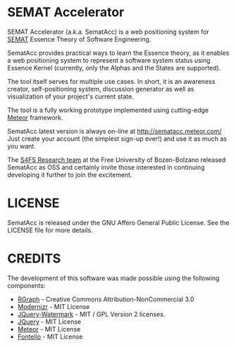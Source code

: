 SEMAT Accelerator
=================
SEMAT Accelerator (a.k.a. SematAcc) is a web positioning system for [SEMAT](http://semat.org) Essence Theory of Software Engineering.

SematAcc provides practical ways to learn the Essence theory, as it enables a web positioning system to represent a software system status using Essence Kernel (currently, only the Alphas and the States are supported).

The tool itself serves for multiple use cases. In short, it is an awareness creator, self-positioning system, discussion generator as well as visualization of your project's current state.

The tool is a fully working prototype implemented using cutting-edge [Meteor](http://meteor.com) framework.

SematAcc latest version is always on-line at http://sematacc.meteor.com/
Just create your account (the simplest sign-up ever!) and use it as much as you want.

The [S4FS Research team](http://www.inf.unibz.it/s4fs/) at the Free University of Bozen-Bolzano released SematAcc as OSS and certainly invite those interested in continuing developing it further to join the excitement. 


LICENSE
=======
SematAcc is released under the GNU Affero General Public License. See the LICENSE file for more details.

CREDITS
================

The development of this software was made possible using the following components:

 - [RGraph](http://rgraph.net) - Creative Commons Attribution-NonCommercial 3.0
 - [Modernizr](http://modernizr.com) - MIT License
 - [JQuery-Watermark](http://jquery-watermark.googlecode.com) - MIT / GPL Version 2 licenses.
 - [JQuery](http://jquery.org) - MIT License
 - [Meteor](http://meteor.com) - MIT License
 - [Fontello](http://fontello.com) - MIT License